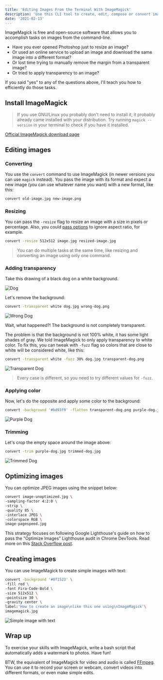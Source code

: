 ```yaml
---
title: 'Editing Images From the Terminal With ImageMagick'
description: 'Use this CLI tool to create, edit, compose or convert images.'
date: '2021-02-13'
---
```


ImageMagick is free and open-source software that allows you to accomplish tasks on images from the command-line.

- Have you ever opened Photoshop just to resize an image?
- Or used an online service to upload an image and download the same image into a different format?
- Or lost time trying to manually remove the margin from a transparent image?
- Or tried to apply transparency to an image?

If you said "yes" to any of the questions above, I'll teach you how to efficiently do those tasks.

## Install ImageMagick

> If you use GNU/Linux you probably don't need to install it, it probably already came installed with your distribution.
> Try running `magick --version` in your terminal to check if you have it installed.

[Official ImageMagick download page](https://imagemagick.org/script/download.php)

## Editing images

### Converting

You use the `convert` command to use ImageMagick (in newer versions you can use `magick` instead). You pass the image with its format and expect a new image (you can use whatever name you want) with a new format, like this:

```bash
convert old-image.jpg new-image.png
```

### Resizing

You can pass the `-resize` flag to resize an image with a size in pixels or percentage. Also, you could [pass options](https://legacy.imagemagick.org/Usage/resize/) to ignore aspect ratio, for example.

```bash
convert -resize 512x512 image.jpg resized-image.jpg
```

> You can do multiple tasks at the same time, like resizing and converting an image using only one command.

### Adding transparency

Take this drawing of a black dog on a white background.

![Dog](/blog/working-with-images-from-terminal-using-imagemagick/dog.jpg)

Let's remove the background:

```bash
convert -transparent white dog.jpg wrong-dog.png
```

![Wrong Dog](/blog/working-with-images-from-terminal-using-imagemagick/wrong-dog.png)

Wait, what happened?! The background is not completely transparent.

The problem is that the background is not 100% white, it has some light shades of gray. We told ImageMagick to only apply transparency to white color. To fix this, you can tweak with `-fuzz` flag so colors that are close to white will be considered white, like this:

```bash
convert -transparent white -fuzz 30% dog.jpg transparent-dog.png
```

![Transparent Dog](/blog/working-with-images-from-terminal-using-imagemagick/transparent-dog.png)

> Every case is different, so you need to try different values for `-fuzz`.

### Applying color

Now, let's do the opposite and apply some color to the background:

```bash
convert -background '#bd93f9' -flatten transparent-dog.png purple-dog.jpg
```

![Purple Dog](/blog/working-with-images-from-terminal-using-imagemagick/purple-dog.jpg)

### Trimming

Let's crop the empty space around the image above:

```bash
convert -trim purple-dog.jpg trimmed-dog.jpg
```

![Trimmed Dog](/blog/working-with-images-from-terminal-using-imagemagick/trimmed-dog.jpg)

## Optimizing images

You can optimize JPEG images using the snippet below:

```bash
convert image-unoptimized.jpg \
-sampling-factor 4:2:0 \
-strip \
-quality 85 \
-interlace JPEG \
-colorspace RGB \
image-pagespeed.jpg
```

This strategy focuses on following Google Lighthouse's guide on how to pass the "Optimize Images" Lighthouse audit in Chrome DevTools. Read more on this [Stack Overflow post](https://stackoverflow.com/questions/7261855/recommendation-for-compressing-jpg-files-with-imagemagick).

## Creating images

You can use ImageMagick to create simple images with text:

```bash
convert -background '#0f1523' \
-fill red \
-font Fira-Code-Bold \
-size 512x512 \
-pointsize 30 \
-gravity center \
label:'How to create an image\nlike this one using\nImageMagick'\
imagemagick.jpg
```

![Simple image with text](/blog/working-with-images-from-terminal-using-imagemagick/imagemagick.jpg)

## Wrap up

To exercise your skills with ImageMagick, write a bash script that automatically adds a watermark to photos. Have fun!

BTW, the equivalent of ImageMagick for video and audio is called [FFmpeg](https://ffmpeg.org/). You can use it to record your screen or webcam, convert videos into different formats, or even make simple edits.
